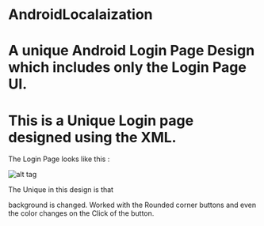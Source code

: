 # AndroidLocalaization

# A unique Android Login Page Design which includes only the Login Page UI. 
# This is a Unique Login page designed using the XML. 

The Login Page looks like this : 

![alt tag](https://github.com/pramodmg/LoginUINative/blob/master/Screenshot_2015-02-16-20-04-00.png)

The Unique in this design is that

background is changed.
Worked with the Rounded corner buttons and even the color changes on the Click of the button.
